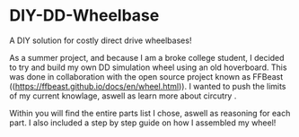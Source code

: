 # DIY-DD-Wheelbase
A DIY solution for costly direct drive wheelbases! 

As a summer project, and because I am a broke college student, I decided to try and build my own DD simulation wheel using an old hoverboard. This was done in collaboration 
with the open source project known as FFBeast ((https://ffbeast.github.io/docs/en/wheel.html)). I wanted to push the limits of my current knowlage, aswell as learn more about circutry .

Within you will find the entire parts list I chose, aswell as reasoning for each part. I also included a step by step guide on how I assembled my wheel!
